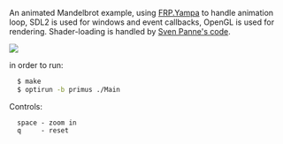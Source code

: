 An animated Mandelbrot example, using [FRP.Yampa](https://github.com/ivanperez-keera/Yampa) to handle animation loop,  SDL2 is used for windows and event callbacks, OpenGL is used for rendering.
Shader-loading is handled by [Sven Panne's code](https://github.com/haskell-opengl/GLUT/blob/master/examples/RedBook8/common/LoadShaders.hs).

![](https://raw.github.com/madjestic/Haskell-OpenGL-Tutorial/master/Mandelbrot-FRP-io-sdl2/output.png)

in order to run: 

```bash
  $ make
  $ optirun -b primus ./Main
```

Controls:
```
  space - zoom in
  q     - reset
```